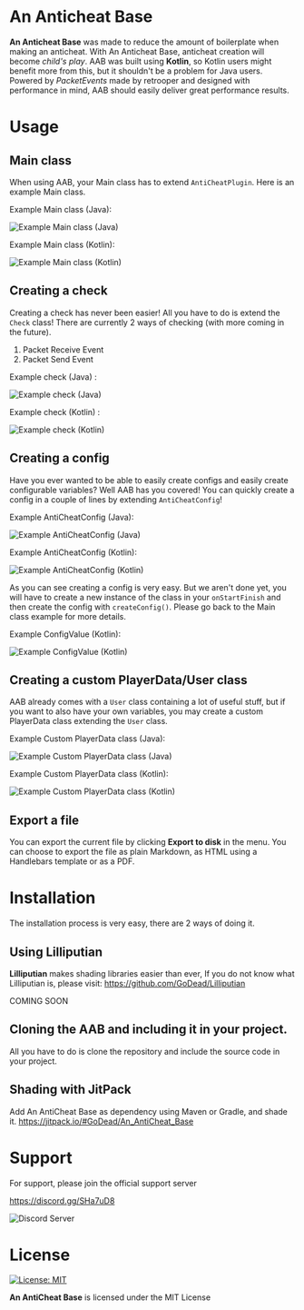 # An Anticheat Base

**An Anticheat Base** was made to reduce the amount of boilerplate when making an anticheat. With An Anticheat Base, anticheat creation will become *child's play*. AAB was built using **Kotlin**, so Kotlin users might benefit more from this, but it shouldn't be a problem for Java users. Powered by *PacketEvents* made by retrooper and designed with performance in mind, AAB should easily deliver great performance results.


# Usage

## Main class

When using AAB, your Main class has to extend `AntiCheatPlugin`. Here is an example Main class.

Example Main class (Java):

![Example Main class (Java)](https://i.imgur.com/4qWK6Cd.png)

Example Main class (Kotlin):

![Example Main class (Kotlin)](https://i.imgur.com/EtjrpRb.png)

## Creating a check

Creating a check has never been easier! All you have to do is extend the `Check` class! There are currently 2 ways of checking (with more coming in the future).

 1. Packet Receive Event
 2. Packet Send Event

Example check (Java) :

![Example check (Java)](https://i.imgur.com/B73mANf.png)

Example check (Kotlin) :

![Example check (Kotlin)](https://i.imgur.com/BstOFwE.png)

## Creating a config

Have you ever wanted to be able to easily create configs and easily create configurable variables? Well AAB has you covered! You can quickly create a config in a couple of lines by extending `AntiCheatConfig`!

Example AntiCheatConfig (Java):

![Example AntiCheatConfig (Java)](https://i.imgur.com/5rLLvdw.png)

Example AntiCheatConfig (Kotlin):

![Example AntiCheatConfig (Kotlin)](https://i.imgur.com/dcrt4O5.png)

As you can see creating a config is very easy. But we aren't done yet, you will have to create a new instance of the class in your `onStartFinish` and then create the config with `createConfig()`. Please go back to the Main class example for more details.

Example ConfigValue (Kotlin):

![Example ConfigValue (Kotlin)](https://i.imgur.com/1fZJ0af.png)

## Creating a custom PlayerData/User class

AAB already comes with a `User` class containing a lot of useful stuff, but if you want to also have your own variables, you may create a custom PlayerData class extending the `User` class.

Example Custom PlayerData class (Java):

![Example Custom PlayerData class (Java)](https://i.imgur.com/r47uIgL.png)

Example Custom PlayerData class (Kotlin):

![Example Custom PlayerData class (Kotlin)](https://i.imgur.com/1Q4p4c4.png)

## Export a file

You can export the current file by clicking **Export to disk** in the menu. You can choose to export the file as plain Markdown, as HTML using a Handlebars template or as a PDF.


# Installation

The installation process is very easy, there are 2 ways of doing it.

## Using Lilliputian

**Lilliputian** makes shading libraries easier than ever, If you do not know what Lilliputian is, please visit: https://github.com/GoDead/Lilliputian

COMING SOON

## Cloning the AAB and including it in your project.

All you have to do is clone the repository and include the source code in your project.

## Shading with JitPack

Add An AntiCheat Base as dependency using Maven or Gradle, and shade it. https://jitpack.io/#GoDead/An_AntiCheat_Base


# Support

For support, please join the official support server

https://discord.gg/SHa7uD8

![Discord Server](https://discord.com/api/guilds/730339636639039548/widget.png?style=banner2)


# License

[![License: MIT](https://img.shields.io/badge/License-MIT-yellow.svg)](https://opensource.org/licenses/MIT)

**An AntiCheat Base** is licensed under the MIT License
